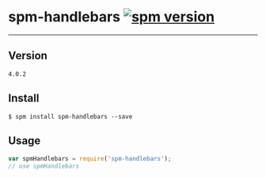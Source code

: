 # spm-handlebars [![spm version](http://spmjs.io/badge/spm-handlebars)](http://spmjs.io/package/spm-handlebars)

---

## Version

```
4.0.2
```

## Install

```
$ spm install spm-handlebars --save
```

## Usage

```js
var spmHandlebars = require('spm-handlebars');
// use spmHandlebars
```
